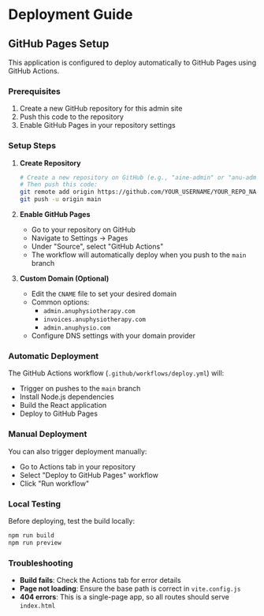 # Deployment Guide

## GitHub Pages Setup

This application is configured to deploy automatically to GitHub Pages using GitHub Actions.

### Prerequisites

1. Create a new GitHub repository for this admin site
2. Push this code to the repository
3. Enable GitHub Pages in your repository settings

### Setup Steps

1. **Create Repository**
   ```bash
   # Create a new repository on GitHub (e.g., "aine-admin" or "anu-admin")
   # Then push this code:
   git remote add origin https://github.com/YOUR_USERNAME/YOUR_REPO_NAME.git
   git push -u origin main
   ```

2. **Enable GitHub Pages**
   - Go to your repository on GitHub
   - Navigate to Settings → Pages
   - Under "Source", select "GitHub Actions"
   - The workflow will automatically deploy when you push to the `main` branch

3. **Custom Domain (Optional)**
   - Edit the `CNAME` file to set your desired domain
   - Common options:
     - `admin.anuphysiotherapy.com`
     - `invoices.anuphysiotherapy.com`
     - `admin.anuphysio.com`
   - Configure DNS settings with your domain provider

### Automatic Deployment

The GitHub Actions workflow (`.github/workflows/deploy.yml`) will:
- Trigger on pushes to the `main` branch
- Install Node.js dependencies
- Build the React application
- Deploy to GitHub Pages

### Manual Deployment

You can also trigger deployment manually:
- Go to Actions tab in your repository
- Select "Deploy to GitHub Pages" workflow
- Click "Run workflow"

### Local Testing

Before deploying, test the build locally:
```bash
npm run build
npm run preview
```

### Troubleshooting

- **Build fails**: Check the Actions tab for error details
- **Page not loading**: Ensure the base path is correct in `vite.config.js`
- **404 errors**: This is a single-page app, so all routes should serve `index.html` 